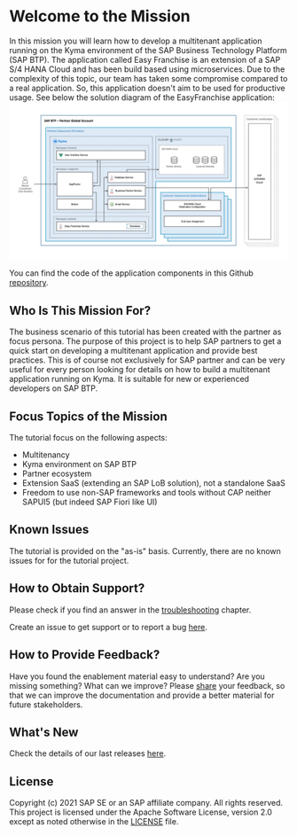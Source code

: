 # Welcome to the Mission
In this mission you will learn how to develop a multitenant application running on the Kyma environment of the SAP Business Technology Platform (SAP BTP). 
The application called Easy Franchise is an extension of a SAP S/4 HANA Cloud and has been build based using microservices. Due to the complexity of this topic, our team has taken some compromise compared to a real application. So, this application doesn't aim to be used for productive usage. See below the solution diagram of the EasyFranchise application:
![](documentation/images/easyfranchise-diagrams/Slide4.jpeg)

You can find the code of the application components in this Github [repository](/code).

## Who Is This Mission For?
The business scenario of this tutorial has been created with the partner as focus persona. The purpose of this project is to help SAP partners to get a quick start on developing a multitenant application and provide best practices.
This is of course not exclusively for SAP partner and can be very useful for every person looking for details on how to build a multitenant application running on Kyma. It is suitable for new or experienced developers on SAP BTP. 

## Focus Topics of the Mission
The tutorial focus on the following aspects:
* Multitenancy
* Kyma environment on SAP BTP
* Partner ecosystem
* Extension SaaS (extending an SAP LoB solution), not a standalone SaaS 
* Freedom to use non-SAP frameworks and tools without CAP neither SAPUI5 (but indeed SAP Fiori like UI)

## Known Issues
The tutorial is provided on the "as-is" basis. Currently, there are no known issues for for the tutorial project.

## How to Obtain Support?
Please check if you find an answer in the [troubleshooting](/documentation/troubleshooting/README.md) chapter.

Create an issue to get support or to report a bug [here](https://github.com/SAP-samples/btp-kyma-multitenant-extension/issues/new/choose).

## How to Provide Feedback?
Have you found the enablement material easy to understand? Are you missing something? What can we improve? Please [share](https://github.com/SAP-samples/btp-kyma-multitenant-extension/issues/new/choose) your feedback, so that we can improve the documentation and provide a better material for future stakeholders.

## What's New
Check the details of our last releases [here](/documentation/discover/whats-new/README.md).

## License
Copyright (c) 2021 SAP SE or an SAP affiliate company. All rights reserved. This project is licensed under the Apache Software License, version 2.0 except as noted otherwise in the [LICENSE](LICENSES/Apache-2.0.txt) file.
